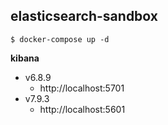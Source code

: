 ## elasticsearch-sandbox

```
$ docker-compose up -d
```

**kibana**

- v6.8.9
  - http://localhost:5701
- v7.9.3
  - http://localhost:5601